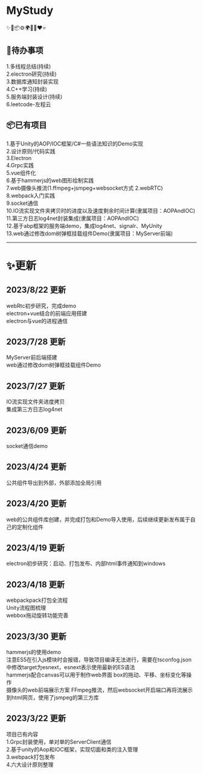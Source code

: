 # MyStudy 
✨🌈📦⚙️🌍🎨🔨❤️⭐

## 🔨待办事项      
1.多线程总结(持续)    
2.electron研究(持续)    
3.数据库通知封装实现    
4.C++学习(持续)  
5.服务端封装设计(持续)   
6.leetcode-左程云

## 📦已有项目
1.基于Unity的AOP/IOC框架/C#一些语法知识的Demo实现  
2.设计原则/代码实践  
3.Electron     
4.Grpc实践  
5.vue组件化  
6.基于hammerjs的web图形绘制实践  
7.web摄像头推流(1.ffmpeg+jsmpeg+websocket方式 2.webRTC)   
8.webpack入门实践   
9.socket通信  
10.IO流实现文件夹拷贝时的进度以及速度剩余时间计算(隶属项目：AOPAndIOC)  
11.第三方日志log4net封装集成(隶属项目：AOPAndIOC)  
12.基于abp框架的服务端demo，集成log4net、signalr、MyUnity  
13.web通过修改dom树弹框挂载组件Demo(隶属项目：MyServer前端)  

---------------------------------------------------
# ✨更新
## 2023/8/22 更新  
webRtc初步研究，完成demo  
electron+vue结合的前端应用搭建  
electron与vue的进程通信

## 2023/7/28 更新  
MyServer前后端搭建  
web通过修改dom树弹框挂载组件Demo

## 2023/7/27 更新  
IO流实现文件夹进度拷贝  
集成第三方日志log4net

## 2023/6/09 更新  
socket通信demo

## 2023/4/24 更新
公共组件导出到外部，外部添加全局引用

## 2023/4/20 更新
web的公共组件库创建，并完成打包和Demo导入使用，后续继续更新发布属于自己的定制化组件

## 2023/4/19 更新
electron初步研究：启动、打包发布、内部html事件通知到windows

## 2023/4/18 更新
webpackpack打包全流程  
Unity流程图梳理  
webbox拖动旋转功能完善

## 2023/3/30 更新
hammerjs的使用demo  
注意ES5在引入js模块时会报错，导致项目编译无法进行，需要在tsconfog.json中修改target为esnext，esnext表示使用最新的ES语法  
hammerjs配合canvas可以用于制作web界面 box的拖动、平移、坐标变化等操作  
摄像头的web前端展示方案
FFmpeg推流，然后websocket开启端口再将流展示到html网页，使用了jsmpeg的第三方库

## 2023/3/22 更新  
项目已有内容  
1.Grpc封装使用，单对单的ServerClient通信  
2.基于unity的Aop和IOC框架，实现切面和类的注入管理  
3.webpack打包发布  
4.六大设计原则整理  

